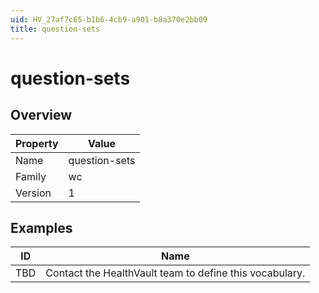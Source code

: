 ```yaml
---
uid: HV_27af7c65-b1b6-4cb9-a901-b8a370e2bb09
title: question-sets
---
```


# question-sets

## Overview

Property|Value
---|--- 
Name|question-sets 
Family|wc 
Version|1

## Examples

ID|Name
---|--- 
TBD|Contact the HealthVault team to define this vocabulary.